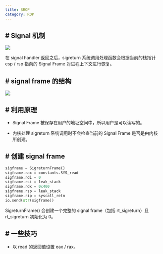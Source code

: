 ```yaml
---
title: SROP
category: ROP
---
```


## # Signal 机制

![]({{"\assets\ProcessOfSignalHandlering.png"}})

在 signal handler 返回之后，sigreturn 系统调用处理函数会根据当前的栈指针 esp / rsp 指向的 Signal Frame 对进程上下文进行恢复。

## # signal frame 的结构

![]({{"\assets\srop-example-1-1.png"}})

## # 利用原理

-  Signal Frame 被保存在用户的地址空间中，所以用户是可以读写的。

-  内核处理 sigreturn 系统调用时不会检查当前的 Signal Frame 是否是由内核所创建。

## # 创建 signal frame

```python
sigframe = SigreturnFrame()
sigframe.rax = constants.SYS_read
sigframe.rdi = 0
sigframe.rsi = leak_stack
sigframe.rdx = 0x400
sigframe.rsp = leak_stack
sigframe.rip = syscall_retn
io.send(str(sigframe))
```

SigreturnFrame() 会创建一个完整的 signal frame（包括 rt_sigreturn）且 rt_sigreturn 初始化为 0。

## # 一些技巧

- 以 read 的返回值设置 eax / rax。